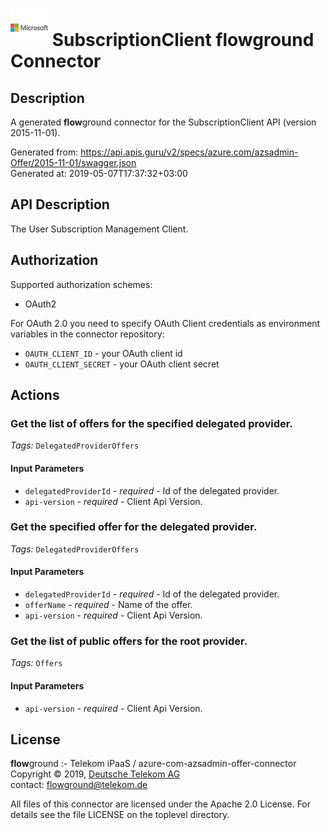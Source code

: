 # ![LOGO](logo.png) SubscriptionClient **flow**ground Connector

## Description

A generated **flow**ground connector for the SubscriptionClient API (version 2015-11-01).

Generated from: https://api.apis.guru/v2/specs/azure.com/azsadmin-Offer/2015-11-01/swagger.json<br/>
Generated at: 2019-05-07T17:37:32+03:00

## API Description

The User Subscription Management Client.

## Authorization

Supported authorization schemes:
- OAuth2

For OAuth 2.0 you need to specify OAuth Client credentials as environment variables in the connector repository:
* `OAUTH_CLIENT_ID` - your OAuth client id
* `OAUTH_CLIENT_SECRET` - your OAuth client secret

## Actions

### Get the list of offers for the specified delegated provider.

*Tags:* `DelegatedProviderOffers`

#### Input Parameters
* `delegatedProviderId` - _required_ - Id of the delegated provider.
* `api-version` - _required_ - Client Api Version.

### Get the specified offer for the delegated provider.

*Tags:* `DelegatedProviderOffers`

#### Input Parameters
* `delegatedProviderId` - _required_ - Id of the delegated provider.
* `offerName` - _required_ - Name of the offer.
* `api-version` - _required_ - Client Api Version.

### Get the list of public offers for the root provider.

*Tags:* `Offers`

#### Input Parameters
* `api-version` - _required_ - Client Api Version.

## License

**flow**ground :- Telekom iPaaS / azure-com-azsadmin-offer-connector<br/>
Copyright © 2019, [Deutsche Telekom AG](https://www.telekom.de)<br/>
contact: flowground@telekom.de

All files of this connector are licensed under the Apache 2.0 License. For details
see the file LICENSE on the toplevel directory.
